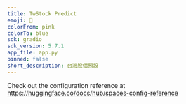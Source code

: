 ```yaml
---
title: TwStock Predict
emoji: 🏃
colorFrom: pink
colorTo: blue
sdk: gradio
sdk_version: 5.7.1
app_file: app.py
pinned: false
short_description: 台灣股價預設
---
```


Check out the configuration reference at https://huggingface.co/docs/hub/spaces-config-reference
